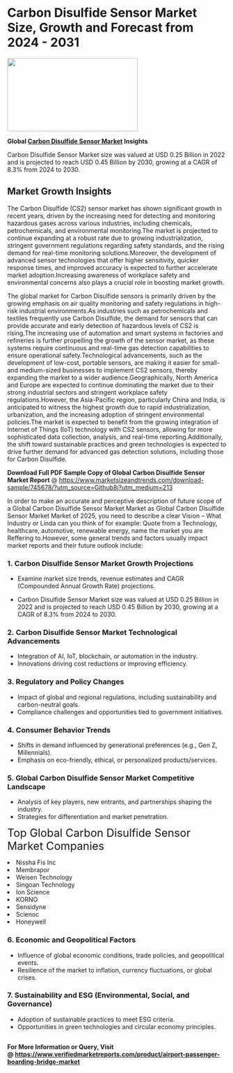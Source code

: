<H1>Carbon Disulfide Sensor Market Size, Growth and Forecast from 2024 - 2031</H1><img class="aligncenter size-medium wp-image-584254" src="https://thirdeyenews.in/wp-content/uploads/2024/09/Global-Market-Research-300x168.jpeg" alt="" width="300" height="168" /><p><strong>Global&nbsp;<a href="https://www.marketsizeandtrends.com/download-sample/745678/?utm_source=Github8j?utm_medium=213">Carbon Disulfide Sensor Market</a> Insights</strong></p><p>Carbon Disulfide Sensor Market size was valued at USD 0.25 Billion in 2022 and is projected to reach USD 0.45 Billion by 2030, growing at a CAGR of 8.3% from 2024 to 2030.</p><p><h2>Market Growth Insights</h2> <p>The Carbon Disulfide (CS2) sensor market has shown significant growth in recent years, driven by the increasing need for detecting and monitoring hazardous gases across various industries, including chemicals, petrochemicals, and environmental monitoring.The market is projected to continue expanding at a robust rate due to growing industrialization, stringent government regulations regarding safety standards, and the rising demand for real-time monitoring solutions.Moreover, the development of advanced sensor technologies that offer higher sensitivity, quicker response times, and improved accuracy is expected to further accelerate market adoption.Increasing awareness of workplace safety and environmental concerns also plays a crucial role in boosting market growth.</p> <p>The global market for Carbon Disulfide sensors is primarily driven by the growing emphasis on air quality monitoring and safety regulations in high-risk industrial environments.As industries such as petrochemicals and textiles frequently use Carbon Disulfide, the demand for sensors that can provide accurate and early detection of hazardous levels of CS2 is rising.The increasing use of automation and smart systems in factories and refineries is further propelling the growth of the sensor market, as these systems require continuous and real-time gas detection capabilities to ensure operational safety.Technological advancements, such as the development of low-cost, portable sensors, are making it easier for small- and medium-sized businesses to implement CS2 sensors, thereby expanding the market to a wider audience.Geographically, North America and Europe are expected to continue dominating the market due to their strong industrial sectors and stringent workplace safety regulations.However, the Asia-Pacific region, particularly China and India, is anticipated to witness the highest growth due to rapid industrialization, urbanization, and the increasing adoption of stringent environmental policies.The market is expected to benefit from the growing integration of Internet of Things (IoT) technology with CS2 sensors, allowing for more sophisticated data collection, analysis, and real-time reporting.Additionally, the shift toward sustainable practices and green technologies is expected to drive further demand for advanced gas detection solutions, including those for Carbon Disulfide.<p><span class=""><strong>Download Full PDF Sample Copy of Global Carbon Disulfide Sensor Market Report</strong> @ <a href="https://www.marketsizeandtrends.com/download-sample/745678/?utm_source=Github8j?utm_medium=213" target="_blank">https://www.marketsizeandtrends.com/download-sample/745678/?utm_source=Github8j?utm_medium=213</a></span></p><p>In order to make an accurate and perceptive description of future scope of a Global&nbsp;Carbon Disulfide Sensor Market Market as Global&nbsp;Carbon Disulfide Sensor Market Market of 2025, you need to describe a clear Vision &ndash; What Industry or Linda can you think of for example: Quote from a Technology, healthcare, automotive, renewable energy, name the market you are Reffering to.However, some general trends and factors usually impact market reports and their future outlook include:</p><h3>1.&nbsp;<strong>Carbon Disulfide Sensor Market Growth Projections</strong></h3><ul><li>Examine market size trends, revenue estimates and CAGR (Compounded Annual Growth Rate) projections.</li><li><p>Carbon Disulfide Sensor Market size was valued at USD 0.25 Billion in 2022 and is projected to reach USD 0.45 Billion by 2030, growing at a CAGR of 8.3% from 2024 to 2030.</p></li></ul><h3>2.&nbsp;<strong>Carbon Disulfide Sensor Market Technological Advancements</strong></h3><ul><li>Integration of AI, IoT, blockchain, or automation in the industry.</li><li>Innovations driving cost reductions or improving efficiency.</li></ul><h3>3.&nbsp;<strong>Regulatory and Policy Changes</strong></h3><ul><li>Impact of global and regional regulations, including sustainability and carbon-neutral goals.</li><li>Compliance challenges and opportunities tied to government initiatives.</li></ul><h3>4.&nbsp;<strong>Consumer Behavior Trends</strong></h3><ul><li>Shifts in demand influenced by generational preferences (e.g., Gen Z, Millennials).</li><li>Emphasis on eco-friendly, ethical, or personalized products/services.</li></ul><h3>5.&nbsp;<strong>Global Carbon Disulfide Sensor Market Competitive Landscape</strong></h3><ul><li>Analysis of key players, new entrants, and partnerships shaping the industry.</li><li>Strategies for differentiation and market penetration.</li></ul><p data-pm-slice="1 1 []"><span style="color: inherit; font-family: inherit; font-size: 25px;">Top Global Carbon Disulfide Sensor Market Companies</span></p><div class="" data-test-id=""><p><li>Nissha Fis Inc</li><li> Membrapor</li><li> Weisen Technology</li><li> Singoan Technology</li><li> Ion Science</li><li> KORNO</li><li> Sensidyne</li><li> Scienoc</li><li> Honeywell</li></p></div><h3>6.&nbsp;<strong>Economic and Geopolitical Factors</strong></h3><ul><li>Influence of global economic conditions, trade policies, and geopolitical events.</li><li>Resilience of the market to inflation, currency fluctuations, or global crises.</li></ul><h3>7.&nbsp;<strong>Sustainability and ESG (Environmental, Social, and Governance)</strong></h3><ul><li>Adoption of sustainable practices to meet ESG criteria.</li><li>Opportunities in green technologies and circular economy principles.</li></ul><h2><strong style="font-size: 14px;">For More Information or Query, Visit @&nbsp;</strong><a style="background-color: #ffffff; font-size: 14px;" href="https://www.marketsizeandtrends.com/report/carbon-disulfide-sensor-market/" target="_blank">https://www.verifiedmarketreports.com/product/airport-passenger-boarding-bridge-market</a></h2>